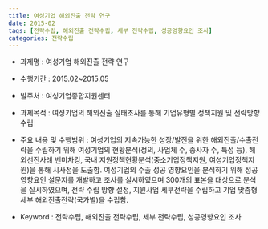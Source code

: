 ```yaml
---
title: 여성기업 해외진출 전략 연구
date: 2015-02
tags: [전략수립, 해외진출 전략수립, 세부 전략수립, 성공영향요인 조사]
categories: 전략수립
---
```

- 과제명 : 여성기업 해외진출 전략 연구

- 수행기간 : 2015.02~2015.05

- 발주처 : 여성기업종합지원센터

- 과제목적 : 여성기업의 해외진출 실태조사를 통해 기업유형별 정책지원 및 전략방향 수립

- 주요 내용 및 수행범위 : 여성기업의 지속가능한 성장/발전을 위한 해외진출/수출전략을 수립하기 위해 여성기업의 현황분석(정의, 사업체 수, 종사자 수, 특성 등), 해외선진사례 벤미차킹, 국내 지원정책현황분석(중소기업정책지원, 여성기업정책지원)을 통해 시사점을 도출함. 여성기업의 수출 성공 영향요인을 분석하기 위해 성공영향요인 설문지를 개발하고 조사를 실시하였으며 300개의 표본을 대상으로 분석을 실시하였으며, 전략 수립 방향 설정, 지원사업 세부전략을 수립하고 기업 맞춤형 세부 해외진출전략(국가별)을 수립함.

- Keyword : 전략수립, 해외진출 전략수립, 세부 전략수립, 성공영향요인 조사

